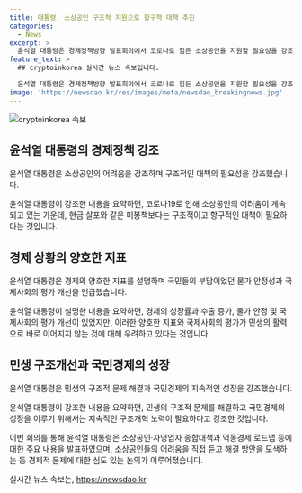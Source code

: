```yaml
---
title: 대통령, 소상공인 구조적 지원으로 항구적 대책 추진
categories:
  - News
excerpt: >
  윤석열 대통령은 경제정책방향 발표회의에서 코로나로 힘든 소상공인을 지원할 필요성을 강조했습니다. 그는 구조적인 대책이 필요하다며 현금 살포 보다는 소상공인의 어려움을 해결할 수 있는 방안을 모색해야 한다고 말했습니다. 또한, 국제사회의 경제평가는 양호해지고 있지만 민생의 구조적 문제에 대한 해결이 필요하다고 강조했습니다. 여기서 미리보기에서 끌어들일 수 있는 핵심은 윤석열 대통령, 소상공인 지원 강조와 같은 제목으로, 경제 회복과 소상공인 지원에 초점을 맞출 필요가 있습니다.
feature_text: >
  ## cryptoinkorea 실시간 뉴스 속보입니다.

  윤석열 대통령은 경제정책방향 발표회의에서 코로나로 힘든 소상공인을 지원할 필요성을 강조했습니다. 그는 구조적인 대책이 필요하다며 현금 살포 보다는 소상공인의 어려움을 해결할 수 있는 방안을 모색해야 한다고 말했습니다. 또한, 국제사회의 경제평가는 양호해지고 있지만 민생의 구조적 문제에 대한 해결이 필요하다고 강조했습니다. 여기서 미리보기에서 끌어들일 수 있는 핵심은 윤석열 대통령, 소상공인 지원 강조와 같은 제목으로, 경제 회복과 소상공인 지원에 초점을 맞출 필요가 있습니다.
image: 'https://newsdao.kr/res/images/meta/newsdao_breakingnews.jpg'
---
```


<p><img src="https://newsdao.kr/res/images/meta/newsdao_breakingnews.jpg" alt="cryptoinkorea 속보" /></p>

<h2 data-ke-size="size26">윤석열 대통령의 경제정책 강조</h2>

<p>윤석열 대통령은 소상공인의 어려움을 강조하며 구조적인 대책의 필요성을 강조했습니다.</p>

<p data-ke-size="size16">윤석열 대통령이 강조한 내용을 요약하면, 코로나19로 인해 소상공인의 어려움이 계속되고 있는 가운데, 현금 살포와 같은 미봉책보다는 구조적이고 항구적인 대책이 필요하다는 것입니다.</p>

<h2 data-ke-size="size26">경제 상황의 양호한 지표</h2>

<p>윤석열 대통령은 경제의 양호한 지표를 설명하며 국민들의 부담이었던 물가 안정성과 국제사회의 평가 개선을 언급했습니다.</p>

<p data-ke-size="size16">윤석열 대통령이 설명한 내용을 요약하면, 경제의 성장률과 수출 증가, 물가 안정 및 국제사회의 평가 개선이 있었지만, 이러한 양호한 지표와 국제사회의 평가가 민생의 활력으로 바로 이어지지 않는 것에 대해 우려하고 있다는 것입니다.</p>

<h2 data-ke-size="size26">민생 구조개선과 국민경제의 성장</h2>

<p>윤석열 대통령은 민생의 구조적 문제 해결과 국민경제의 지속적인 성장을 강조했습니다.</p>

<p data-ke-size="size16">윤석열 대통령이 강조한 내용을 요약하면, 민생의 구조적 문제를 해결하고 국민경제의 성장을 이루기 위해서는 지속적인 구조개혁 노력이 필요하다고 강조한 것입니다.</p>

<p>이번 회의를 통해 윤석열 대통령은 소상공인·자영업자 종합대책과 역동경제 로드맵 등에 대한 주요 내용을 발표하였으며, 소상공인들의 어려움을 직접 듣고 해결 방안을 모색하는 등 경제적 문제에 대한 심도 있는 논의가 이루어졌습니다.</p>
실시간 뉴스 속보는, <a href="https://newsdao.kr" rel="dofollow">https://newsdao.kr</a>


